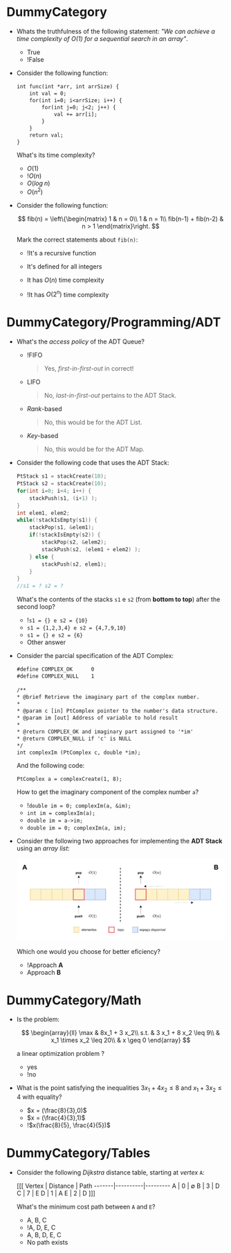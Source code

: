 # DummyCategory

* Whats the truthfulness of the following statement: *"We can achieve a time complexity of $O(1)$ for a sequential search in an array"*.
    - True
    - !False

* Consider the following function:

    ```cpp{img}
    int func(int *arr, int arrSize) {
        int val = 0;
        for(int i=0; i<arrSize; i++) {
            for(int j=0; j<2; j++) {
                val += arr[i];
            }
        }
        return val;
    }
    ```

    What's its time complexity?
    - $O(1)$
    - !$O(n)$
    - $O(log\;n)$
    - $O(n^2)$

* Consider the following function:

    $$
    fib(n) = \left\{\begin{matrix}
    1 & n = 0\\ 
    1 & n = 1\\ 
    fib(n-1) + fib(n-2) & n > 1 
    \end{matrix}\right.
    $$

    Mark the correct statements about `fib(n)`:

    - !It's a recursive function

    - It's defined for all integers

    - It has $O(n)$ time complexity

    - !It has $O(2^n)$ time complexity

# DummyCategory/Programming/ADT

* What's the *access policy* of the ADT Queue?
    - !FIFO
        > Yes, *first-in-first-out* in correct!
    - LIFO
        > No, *last-in-first-out* pertains to the ADT Stack.
    - *Rank*-based
        > No, this would be for the ADT List.
    - *Key*-based
        > No, this would be for the ADT Map.

* Consider the following code that uses the ADT Stack:

    ```cpp
    PtStack s1 = stackCreate(10);
    PtStack s2 = stackCreate(10);
    for(int i=0; i<4; i++) {
        stackPush(s1, (i+1) );
    }
    int elem1, elem2;
    while(!stackIsEmpty(s1)) {
        stackPop(s1, &elem1);
        if(!stackIsEmpty(s2)) {
            stackPop(s2, &elem2);
            stackPush(s2, (elem1 + elem2) );
        } else {
            stackPush(s2, elem1);
        }
    }
    //s1 = ? s2 = ?
    ```

    What's the contents of the stacks `s1` e `s2` (from **bottom to top**) after the second loop?
    - !`s1 = {} e s2 = {10}`
    - `s1 = {1,2,3,4} e s2 = {4,7,9,10}`
    - `s1 = {} e s2 = {6}`
    - Other answer

* Consider the parcial specification of the ADT Complex:

    ```cpp{img}
    #define COMPLEX_OK      0
    #define COMPLEX_NULL    1

    /**
    * @brief Retrieve the imaginary part of the complex number.
    *
    * @param c [in] PtComplex pointer to the number's data structure.
    * @param im [out] Address of variable to hold result
    *
    * @return COMPLEX_OK and imaginary part assigned to '*im'
    * @return COMPLEX_NULL if 'c' is NULL
    */
    int complexIm (PtComplex c, double *im);
    ```

    And the following code:  

    ```cpp{img}
    PtComplex a = complexCreate(1, 8);
    ```

    How to get the imaginary component of the complex number `a`?

    - !`double im = 0; complexIm(a, &im);`
    - `int im = complexIm(a);`
    - `double im = a->im;`
    - `double im = 0; complexIm(a, im);`

* Consider the following two approaches for implementing the **ADT Stack** using an *array list*:

    ![](stack_arraylist.png)

    Which one would you choose for better eficiency?

    - !Approach **A**
    - Approach **B**

# DummyCategory/Math

* Is the problem:

    $$
    \begin{array}{ll}
    \max & 8x_1 + 3 x_2\\ 
    s.t. & 3 x_1 + 8 x_2 \leq 9\\
    & x_1 \times x_2 \leq 20\\
    & x \geq 0
    \end{array}
    $$

    a linear optimization problem ?
    - yes
    - !no

* What is the point satisfying the inequalities $3x_1 + 4x_2 \leq 8$ and $x_1 + 3x_2 \leq 4$ with equality?

    - $x = (\frac{8}{3},0)$
    - $x = (\frac{4}{3},1)$
    - !$x(\frac{8}{5}, \frac{4}{5})$

# DummyCategory/Tables

* Consider the following *Dijkstra* distance table, starting at *vertex* `A`:

    [[[
    Vertex | Distance | Path
    -------|----------|---------
    A      | 0        | $\emptyset$
    B      | 3        | D
    C      | 7        | E
    D      | 1        | A
    E      | 2        | D
    ]]]

    What's the minimum cost path between `A` and `E`?

    - A, B, C
    - !A, D, E, C
    - A, B, D, E, C
    - No path exists
